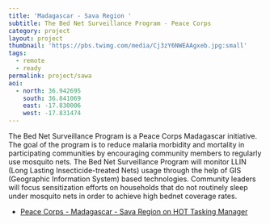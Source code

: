 ```yaml
---
title: 'Madagascar - Sava Region ' 
subtitle: The Bed Net Surveillance Program - Peace Corps
category: project
layout: project
thumbnail: 'https://pbs.twimg.com/media/Cj3zY6NWEAAgxeb.jpg:small'
tags:
  - remote
  - ready
permalink: project/sawa
aoi:
  - north: 36.942695
    south: 36.841069
    east: -17.830006
    west: -17.831474
---
```


The Bed Net Surveillance Program is a Peace Corps Madagascar initiative. The goal of the program is to reduce malaria morbidity and mortality in participating communities by encouraging community members to regularly use mosquito nets. The Bed Net Surveillance Program will monitor LLIN (Long Lasting Insecticide-treated Nets) usage through the help of GIS (Geographic Information System) based technologies. Community leaders will focus sensitization efforts on households that do not routinely sleep under mosquito nets in order to achieve high bednet coverage rates. 

- [Peace Corps - Madagascar - Sava Region on HOT Tasking Manager](http://tasks.hotosm.org/project/2030)


